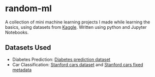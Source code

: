 # random-ml

A collection of mini machine learning projects I made while learning the basics, using datasets from [Kaggle](https://kaggle.com). Written using python and Jupyter Notebooks.

## Datasets Used
- Diabetes Prediction: [Diabetes prediction dataset](https://www.kaggle.com/datasets/iammustafatz/diabetes-prediction-dataset)
- Car Classification: [Stanford cars dataset](https://www.kaggle.com/datasets/jessicali9530/stanford-cars-dataset/code?datasetId=30084&sortBy=voteCount) and [Stanford cars fixed metadata](https://www.kaggle.com/datasets/abdelrahmant11/standford-cars-dataset-meta)
